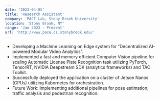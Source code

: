 ```yaml
---
date: '2023-04-05'
title: 'Research Assistant'
company: 'PACE Lab, Stony Brook University'
location: 'Stony Brook, NY'
range: 'Jan 2023 - Present'
url: 'http://www.pace.cs.stonybrook.edu/'
---
```


- Developing a Machine Learning on Edge system for “Decentralized AI-powered Modular Video Analytics”.
- Implemented a fast and memory efficient Computer Vision pipeline for scaling Automatic License Plate Recognition task utilizing PyTorch, TensorRT, NVIDIA Deepstream SDK (analytics frameworks) and TAO Toolkit.
- Successfully deployed the application on a cluster of Jetson Nanos (GPUs) utilizing Kubernetes for orchestration.
- Future Work: Implementing additional pipelines for pose estimation, traffic analysis and pedestrian recognition.